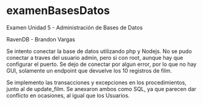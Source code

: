 # examenBasesDatos
Examen Unidad 5 - Administración de Bases de Datos

RavenDB - Brandon Vargas

Se intento conectar la base de datos utilizando php y Nodejs. No se pudo conectar a traves del usuario admin,
pero si con root, aunque hay que configurar el puerto. Se dejo de conectar por algun error, por lo que no hay GUI, solamente 
un endpoint que devuelve los 10 registros de film.

Se implemento las transacciones y excepciones en los procedimientos, junto al de update_film. Se anexaron ambos
como SQL, ya que parecen dar conflicto en ocasiones, al igual que los Usuarios.

